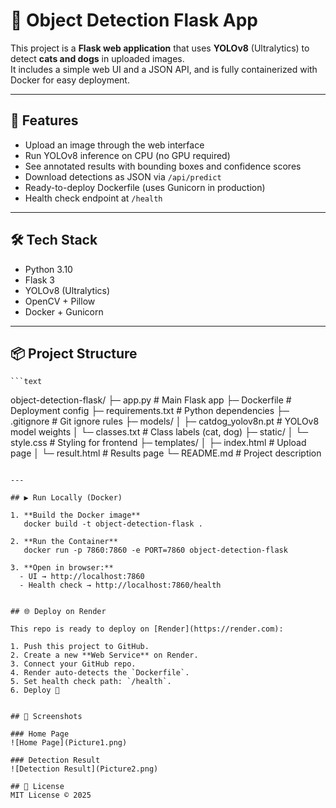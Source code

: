 # 🐾 Object Detection Flask App

This project is a **Flask web application** that uses **YOLOv8** (Ultralytics) to detect **cats and dogs** in uploaded images.  
It includes a simple web UI and a JSON API, and is fully containerized with Docker for easy deployment.

---

## 🚀 Features
- Upload an image through the web interface
- Run YOLOv8 inference on CPU (no GPU required)
- See annotated results with bounding boxes and confidence scores
- Download detections as JSON via `/api/predict`
- Ready-to-deploy Dockerfile (uses Gunicorn in production)
- Health check endpoint at `/health`

---

## 🛠️ Tech Stack
- Python 3.10
- Flask 3
- YOLOv8 (Ultralytics)
- OpenCV + Pillow
- Docker + Gunicorn

---

## 📦 Project Structure
````
```text
````
object-detection-flask/
├─ app.py                # Main Flask app
├─ Dockerfile            # Deployment config
├─ requirements.txt      # Python dependencies
├─ .gitignore            # Git ignore rules
├─ models/
│  ├─ catdog_yolov8n.pt  # YOLOv8 model weights
│  └─ classes.txt        # Class labels (cat, dog)
├─ static/
│  └─ style.css          # Styling for frontend
├─ templates/
│  ├─ index.html         # Upload page
│  └─ result.html        # Results page
└─ README.md             # Project description
````
````
````
---

## ▶️ Run Locally (Docker)

1. **Build the Docker image**  
   docker build -t object-detection-flask .

2. **Run the Container**  
   docker run -p 7860:7860 -e PORT=7860 object-detection-flask

3. **Open in browser:**
  - UI → http://localhost:7860
  - Health check → http://localhost:7860/health


## 🌐 Deploy on Render

This repo is ready to deploy on [Render](https://render.com):

1. Push this project to GitHub.
2. Create a new **Web Service** on Render.
3. Connect your GitHub repo.
4. Render auto-detects the `Dockerfile`.
5. Set health check path: `/health`.
6. Deploy 🚀


## 📸 Screenshots

### Home Page
![Home Page](Picture1.png)

### Detection Result
![Detection Result](Picture2.png)

## 📄 License
MIT License © 2025